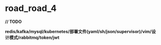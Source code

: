 # road_road_4

**// TODO**

**redis/kafka/mysql/kubernetes/部署文件(yaml/sh/json/supervisor)/vim/设计模式/rabbitmq/token/jwt**

